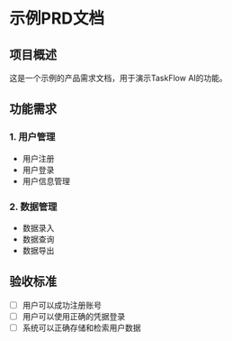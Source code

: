 # 示例PRD文档

## 项目概述
这是一个示例的产品需求文档，用于演示TaskFlow AI的功能。

## 功能需求

### 1. 用户管理
- 用户注册
- 用户登录
- 用户信息管理

### 2. 数据管理
- 数据录入
- 数据查询
- 数据导出

## 验收标准
- [ ] 用户可以成功注册账号
- [ ] 用户可以使用正确的凭据登录
- [ ] 系统可以正确存储和检索用户数据
